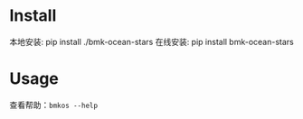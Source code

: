 # Install
本地安装: pip install ./bmk-ocean-stars
在线安装: pip install bmk-ocean-stars

# Usage
查看帮助：`bmkos --help`
